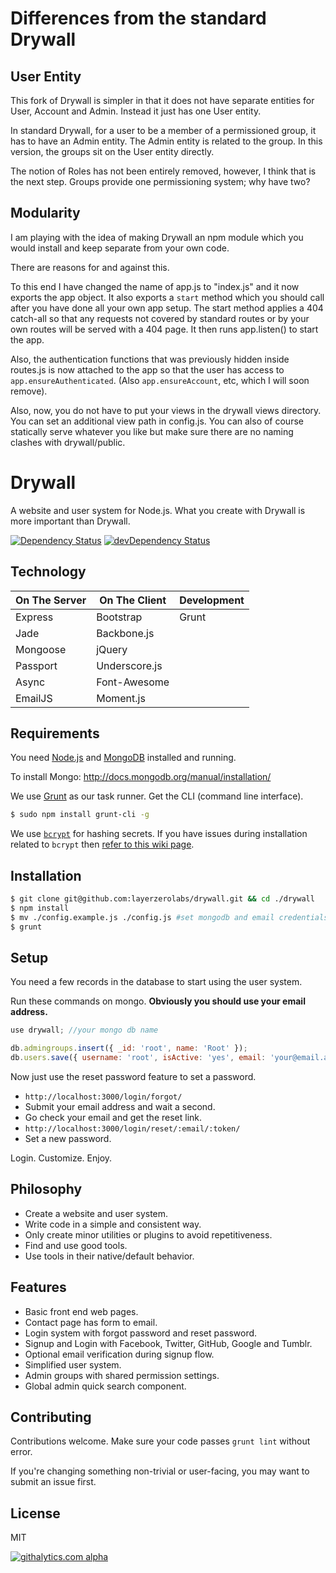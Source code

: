 Differences from the standard Drywall
=====================================
## User Entity
This fork of Drywall is simpler in that it does not have separate entities for User, Account and Admin. Instead it just has one User entity.

In standard Drywall, for a user to be a member of a permissioned group, it has to have an Admin entity. The Admin entity is related to the group. In this version, the groups sit on the User entity directly.

The notion of Roles has not been entirely removed, however, I think that is the next step. Groups provide one permissioning system; why have two?

## Modularity
I am playing with the idea of making Drywall an npm module which you would install and keep separate from your own code.

There are reasons for and against this.

To this end I have changed the name of app.js to "index.js" and it now exports the app object. It also exports a `start` method which you should call after you have done all your own app setup. The start method applies a 404 catch-all so that any requests not covered by standard routes or by your own routes will be served with a 404 page. It then runs app.listen() to start the app.

Also, the authentication functions that was previously hidden inside routes.js is now attached to the app so that the user has access to `app.ensureAuthenticated`. (Also `app.ensureAccount`, etc, which I will soon remove).

Also, now, you do not have to put your views in the drywall views directory. You can set an additional view path in config.js. You can also of course statically serve whatever you like but make sure there are no naming clashes with drywall/public.

Drywall
=============

A website and user system for Node.js. What you create with Drywall is more important than Drywall.

[![Dependency Status](https://david-dm.org/jedireza/drywall.svg?theme=shields.io)](https://david-dm.org/jedireza/drywall)
[![devDependency Status](https://david-dm.org/jedireza/drywall/dev-status.svg?theme=shields.io)](https://david-dm.org/jedireza/drywall#info=devDependencies)

Technology
------------

| On The Server | On The Client  | Development |
| ------------- | -------------- | ----------- |
| Express       | Bootstrap      | Grunt       |
| Jade          | Backbone.js    |             |
| Mongoose      | jQuery         |             |
| Passport      | Underscore.js  |             |
| Async         | Font-Awesome   |             |
| EmailJS       | Moment.js      |             |

Requirements
------------

You need [Node.js](http://nodejs.org/download/) and [MongoDB](http://www.mongodb.org/downloads) installed and running.

To install Mongo: http://docs.mongodb.org/manual/installation/

We use [Grunt](http://gruntjs.com/) as our task runner. Get the CLI (command line interface).

```bash
$ sudo npm install grunt-cli -g
```

We use [`bcrypt`](https://github.com/ncb000gt/node.bcrypt.js) for hashing secrets. If you have issues during installation related to `bcrypt` then [refer to this wiki page](https://github.com/jedireza/drywall/wiki/bcrypt-Installation-Trouble).

Installation
------------

```bash
$ git clone git@github.com:layerzerolabs/drywall.git && cd ./drywall
$ npm install
$ mv ./config.example.js ./config.js #set mongodb and email credentials
$ grunt
```

Setup
------------

You need a few records in the database to start using the user system.

Run these commands on mongo. __Obviously you should use your email address.__

```js
use drywall; //your mongo db name
```

```js
db.admingroups.insert({ _id: 'root', name: 'Root' });
db.users.save({ username: 'root', isActive: 'yes', email: 'your@email.addy', roles: ['admin'], groups: ['root'], search: ['root', 'your@email.addy'] });
```

Now just use the reset password feature to set a password.

 - `http://localhost:3000/login/forgot/`
 - Submit your email address and wait a second.
 - Go check your email and get the reset link.
 - `http://localhost:3000/login/reset/:email/:token/`
 - Set a new password.

Login. Customize. Enjoy.

Philosophy
------------

 - Create a website and user system.
 - Write code in a simple and consistent way.
 - Only create minor utilities or plugins to avoid repetitiveness.
 - Find and use good tools.
 - Use tools in their native/default behavior.

Features
------------

 - Basic front end web pages.
 - Contact page has form to email.
 - Login system with forgot password and reset password.
 - Signup and Login with Facebook, Twitter, GitHub, Google and Tumblr.
 - Optional email verification during signup flow.
 - Simplified user system.
 - Admin groups with shared permission settings.
 - Global admin quick search component.

Contributing
------------

Contributions welcome. Make sure your code passes `grunt lint` without error.

If you're changing something non-trivial or user-facing, you may want to submit an issue first.

License
------------

MIT

[![githalytics.com alpha](https://cruel-carlota.pagodabox.com/d41f60f22a2148e2e2dc6b705cd01481 "githalytics.com")](http://githalytics.com/jedireza/drywall)
